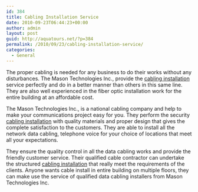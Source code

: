 ```yaml
---
id: 384
title: Cabling Installation Service
date: 2010-09-23T06:44:23+00:00
author: admin
layout: post
guid: http://aquatours.net/?p=384
permalink: /2010/09/23/cabling-installation-service/
categories:
  - General
---
```

The proper cabling is needed for any business to do their works without any disturbances. The Mason Technologies Inc., provide the [cabling installation](http://www.mason247.com/) service perfectly and do in a better manner than others in this same line. They are also well experienced in the fiber optic installation work for the entire building at an affordable cost.

The Mason Technologies Inc., is a national cabling company and help to make your communications project easy for you. They perform the security [cabling installation](http://www.mason247.com/) with quality materials and proper design that gives the complete satisfaction to the customers. They are able to install all the network data cabling, telephone voice for your choice of locations that meet all your expectations. 

They ensure the quality control in all the data cabling works and provide the friendly customer service. Their qualified cable contractor can undertake the structured [cabling installation](http://www.mason247.com/) that really meet the requirements of the clients. Anyone wants cable install in entire building on multiple floors, they can make use the service of qualified data cabling installers from Mason Technologies Inc.